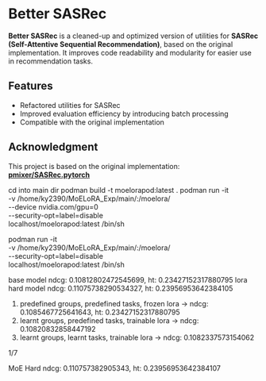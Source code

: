 
# Better SASRec  

**Better SASRec** is a cleaned-up and optimized version of utilities for **SASRec (Self-Attentive Sequential Recommendation)**, based on the original implementation. It improves code readability and modularity for easier use in recommendation tasks.

## Features  
- Refactored utilities for SASRec  
- Improved evaluation efficiency by introducing batch processing
- Compatible with the original implementation  


## Acknowledgment  
This project is based on the original implementation:  
**[pmixer/SASRec.pytorch](https://github.com/pmixer/SASRec.pytorch)**  


cd into main dir
podman build -t moelorapod:latest .
podman run -it \
  -v /home/ky2390/MoELoRA_Exp/main/:/moelora/ \
  --device nvidia.com/gpu=0 \
  --security-opt=label=disable \
  localhost/moelorapod:latest /bin/sh



podman run -it \
-v /home/ky2390/MoELoRA_Exp/main/:/moelora/ \
--security-opt=label=disable \
localhost/moelorapod:latest /bin/sh













base model      ndcg: 0.10812802472545699, ht: 0.23427152317880795
lora hard model ndcg: 0.11075738290534327, ht: 0.23956953642384105



1. predefined groups, predefined tasks, frozen    lora -> ndcg: 0.1085467725641643, ht: 0.23427152317880795
2. learnt     groups, predefined tasks, trainable lora -> ndcg: 0.10820832858447192
3. learnt     groups, learnt     tasks, trainable lora -> ndcg: 0.1082337573154062





1/7

MoE Hard ndcg: 0.110757382905343, ht: 0.23956953642384107